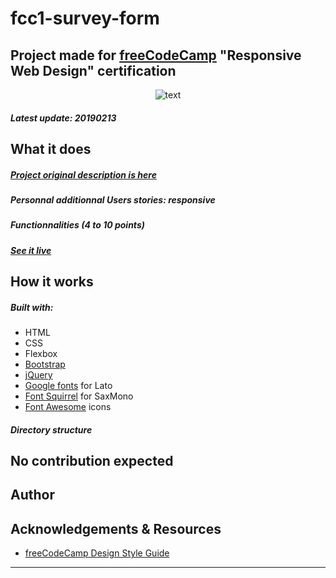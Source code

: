 # fcc1-survey-form

## Project made for [freeCodeCamp](https://www.freecodecamp.org/) "Responsive Web Design" certification


<p align="center"><img src="https://bigimage.png" alt="text")</p>


##### Latest update: 20190213

## What it does

##### [Project original description is here](https://learn.freecodecamp.org/responsive-web-design/responsive-web-design-projects/build-a-survey-form)

##### Personnal additionnal Users stories: responsive

##### Functionnalities (4 to 10 points)

##### [See it live](#)

## How it works

##### Built with:
* HTML
* CSS
* Flexbox
* [Bootstrap](#)
* [jQuery](#)
* [Google fonts](https://fonts.google.com/) for Lato
* [Font Squirrel](https://www.fontsquirrel.com/) for SaxMono
* [Font Awesome](https://fontawesome.com/) icons

##### Directory structure

## No contribution expected

## Author

## Acknowledgements & Resources

* [freeCodeCamp Design Style Guide](https://design-style-guide.freecodecamp.org/)

---

